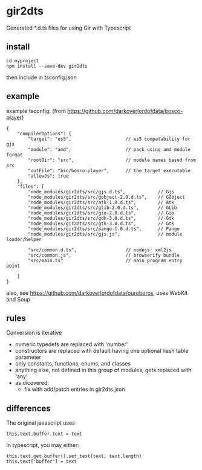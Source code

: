 # gir2dts #

Generated *.d.ts files for using Gir with Typescript 

## install
```
cd myproject
npm install --save-dev gir2dts
```
then include in tsconfig.json

## example

example tsconfig: (from https://github.com/darkoverlordofdata/bosco-player)
```
{
    "compilerOptions": {
        "target": "es5",                    // es5 compatability for gjs
        "module": "amd",                    // pack using amd module format
        "rootDir": "src",                   // module names based from src
        "outFile": "bin/bosco-player",      // the target executable
        "allowJs": true 
    },
    "files": [
        "node_modules/gir2dts/src/gjs.d.ts",            // Gjs
        "node_modules/gir2dts/src/gobject-2.0.d.ts",    // GObject
        "node_modules/gir2dts/src/atk-1.0.d.ts",        // Atk
        "node_modules/gir2dts/src/glib-2.0.d.ts",       // GLib
        "node_modules/gir2dts/src/gio-2.0.d.ts",        // Gio
        "node_modules/gir2dts/src/gdk-3.0.d.ts",        // Gdk
        "node_modules/gir2dts/src/gtk-3.0.d.ts",        // Gtk
        "node_modules/gir2dts/src/pango-1.0.d.ts",      // Pango
        "node_modules/gir2dts/src/gjs.js",              // module loader/helper
        
        "src/common.d.ts",                  // nodejs: xml2js
        "src/common.js",                    // browserify bundle
        "src/main.ts"                       // main program entry point
        
    ]
}
```

also, see https://github.com/darkoverlordofdata/ouroboros, uses WebKit and Soup

## rules
Conversion is iterative

* numeric typedefs are replaced with 'number'
* constructors are replaced with default having one optional hash table parameter
* only constants, functions, enums, and classes
* anything else, not defined in this group of modules, gets replaced with 'any'
* as dicovered:
    * fix with add/patch entries in gir2dts.json



## differences

The original javascript uses
```
this.text.buffer.text = text
```

In typescript, you may either:
```
this.text.get_buffer().set_text(text, text.length)
this.text['buffer'] = text
```


